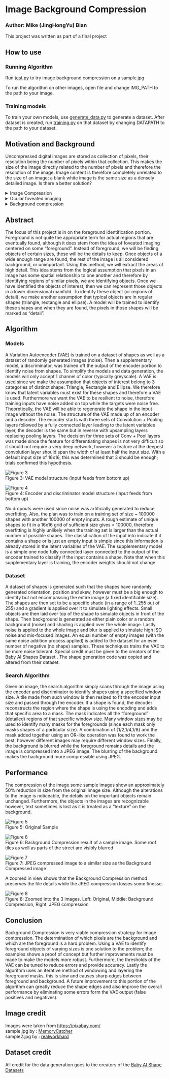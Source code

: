 # Image Background Compression

### Author: Mike (JingHongYu) Bian

This project was written as part of a final project

## How to use

### Running Algorithm

Run [test.py](test.py) to try image background compression on a sample.jpg

To run the algorithm on other images, open file and change IMG_PATH to the path to your image.

### Training models

To train your own models, use [generate_data.py](generate_data.py) to generate a dataset.
After dataset is created, run [training.py](training.py) on that dataset by changing DATAPATH to the path to your dataset.


## Motivation and Background

Uncompressed digital images are stored as collection of pixels, their resolution being the number of pixels within that collection. This makes the size of the image directly related to the number of pixels and therefore the resolution of the image. Image content is therefore completely unrelated to the size of an image; a blank white image is the same size as a densely detailed image. Is there a better solution?

<details>
    <summary>Image Compression</summary>
The JPEG (Joint Photographic Experts Group) standard is a lossy compression algorithm that provides one solution to this problem. Simply, it relies on the 2D Discrete Cosine Transform to deconstruct the image into the frequency domain and then compresses the image in the frequency domain. With more detail in the image, the more information is stored within the frequency domain, and therefore less compression can be done and the larger the file. For a blank white picture on the other hand, the information can be stored in the very low frequency range and therefore can be greatly compressed and the file is much smaller.

![Figure 1](images/figure1.jpg "Figure 1")<br>
Figure 1: Two JPEG images: Blank (left) only has size 1.27KB while Random (left) has size 22.5KB
</details>

<details>
    <summary>Ocular foveated imaging</summary>
The human eye (and many other animals) uses an imaging technique to also increase resolution of an incoming image without necessarily having to support such a high resolution. The light receptors in an eye is not evenly distributed, instead the receptors are more densely packed in the middle, called the fovea. This means the perceived image is very clear in the middle but low resolution the further out from the center, this is called foveated imaging. A simple demonstration of this phenomenon it to hold a book at arm’s length and close one eye, place a thumb on the page and with the open eye, stare directly at your thumb and try to read the words on the page with your peripheral vision.
A simple estimate of the number of light receptors in a human eye gives us an approximation of 5 million receptors, translating to a 5 megapixel resolution. However, using a foveated imaging technique and moving one’s to translate the center of the image, the human eye mimics a resolution of 576 megapixels.

![Figure 2](images/figure2.jpg "Figure 2")<br>
Figure 2: Rendered simulation of foveated imagining. The center remains very highly detailed while the peripherals are blurred.
</details>

<details>
    <summary>Background compression</summary>
The foveated imaging technique relies on a central point of focus at all times. With rotatable eye humans can rely on this ability to maximize resolution, however this does not work for still images. Still images often times have off center regions of interest (foreground objects) therefore we cannot use centered foveated imaging on still images.
If we had the ability to locate the regions of interest (the foreground objects), then we can compress the unimportant background while maintaining the detail of the important foreground areas. This compression method can be overlapped on to the JPEG compression algorithm to provide the most compact compression without sacrificing the details in the image.
</details>

## Abstract

The focus of this project is in on the foreground identification portion. Foreground is not quite the appropriate term for actual regions that are eventually found, although it does stem from the idea of foveated imaging centered on some “foreground”. Instead of foreground, we will be finding objects of certain sizes, these will be the details to keep. Once objects of a wide enough range are found, the rest of the image is all considered background, or unimportant. Using this method, we will extract the areas of high detail.
This idea stems from the logical assumption that pixels in an image has some spatial relationship to one another and therefore by identifying regions of similar pixels, we are identifying objects. Once we have identified the objects of interest, then we can represent those objects in a lower dimensional manifold.
To identify these object (or regions of detail), we make another assumption that typical objects are in regular shapes (triangle, rectangle and ellipse). A model will be trained to identify these shapes and when they are found, the pixels in those shapes will be marked as “detail”.

## Algorithm

### Models

A Variation Autoencoder  (VAE) is trained on a dataset of shapes as well as a dataset of randomly generated images (noise). Then a supplementary model, a discriminator, was trained off the output of the encoder portion to identify noise from shapes. To simplify the models and data generation, the models will only accept 1 channel of color (typically greyscale).
A VAE is used since we make the assumption that objects of interest belong to 3 categories of distinct shape: Triangle, Rectangle and Ellipse. We therefore know that latent variables must exist for these shapes and therefore a VAE is used. Furthermore we want the VAE to be resilient to noise, therefore training inputs have noise added on top while the targets were noise free. Theoretically, the VAE will be able to regenerate the shape in the input image without the noise. 
The structure of the VAE made up of an encoder and a decoder. The encoder starts with three sets of Convolution + Pooling layers followed by a fully connected layer leading to the latent variables layer, the decoder is the same but in reverse with upsampling layers replacing pooling layers. The decision for three sets of Conv + Pool layers was made since the feature for differentiating shapes is not very difficult so it should not require a very deep network, however a feature at the deepest convolution layer should span the width of at least half the input size. With a default input size of 16x16, this was determined that 3 should be enough; trials confirmed this hypothesis.

![Figure 3](images/figure3.jpg "Figure 3") \
Figure 3: VAE model structure (input feeds from bottom up)

![Figure 4](images/figure4.jpg "Figure 4") \
Figure 4: Encoder and discriminator model structure (input feeds from bottom up)

No dropouts were used since noise was artificially generated to reduce overfitting. Also, the plan was to train on a training set of size ~ 100000 shapes with another 100000 of empty inputs. A rough estimate of unique shapes to fit in a 16x16 grid of sufficient size gives < 100000, therefore overfitting is highly unlikely when the training set is larger than the actual number of possible shapes.
The classification of the input into indicate if it contains a shape or is just an empty input is simple since this information is already stored in the latent variables of the VAE. The supplementary model is a simple one node fully connected layer connected to the output of the encoder trained to classify if the input contains a shape. Note that when this supplementary layer is training, the encoder weights should not change.

### Dataset

A dataset of shapes is generated such that the shapes have randomly generated orientation, position and skew, however must be a big enough to identify but not encompassing the entire image (a fixed identifiable size). The shapes are then set to be a specific shade (in a range of 1..255 out of 255) and a gradient is applied over it to simulate lighting effects. Small objects are then laid over top of the shape to simulate objects in front of the shape. Then background is generated as either plain color or a random background (noise) and shading is applied over the whole image. Lastly noise is applied to the whole image and blur is applied to simulate high ISO noise and mis-focused images. An equal number of empty images (with the same noise addition process applied) is added to the dataset for an even number of negative (no shape) samples. These techniques trains the VAE to be more noise tolerant. 
Special credit must be given to the creators  of the Baby AI Shapes Dataset . The shape generation code was copied and altered from their dataset. 

### Search Algorithm

Given an image, the search algorithm simply scans through the image using the encoder and discriminator to identify shapes using a specified window size. A tile made from such window is then resized to fit the encoder input size and passed through the encoder. If a shape is found, the decoder reconstructs the region where the shape is using the encoding and adds that specific area to a mask. The mask indicates all the “foreground” (detailed) regions of that specific window size.
Many window sizes may be used to identify many masks for the foregrounds (since each mask only masks shapes of a particular size). A combination of {1/2,1/4,1/8}  and the mask added together using an OR-like operation was found to work the best, however different images may require different window sizes. Finally, the background is blurred while the foreground remains details and the image is compressed into a JPEG image. The blurring of the background makes the background more compressible using JPEG.

## Performance

The compression of the image some sample images show an approximately 50% reduction in size from the original image size. Although the alterations to the image is noticeable, the details on the important objects remain unchanged. Furthermore, the objects in the images are recognizable however, text sometimes is lost as it is treated as a “texture” on the background.

![Figure 5](images/figure5.jpg "Figure 5") \
Figure 5: Original Sample

![Figure 6](images/figure6.jpg "Figure 6") \
Figure 6: Background Compression result of a sample image. Some roof tiles as well as parts of the street are visibly blurred

![Figure 7](images/figure7.jpg "Figure 7") \
Figure 7: JPEG compressed image to a similar size as the Background Compressed image

A zoomed in view shows that the Background Compression method preserves the file details while the JPEG compression losses some finesse.

![Figure 8](images/figure8.jpg "Figure 8") \
Figure 8: Zoomed into the 3 images. Left: Original, Middle: Background Compression, Right: JPEG compression

## Conclusion

Background Compression is very viable compression strategy for image compression. The determination of which pixels are the background and which are the foreground is a hard problem. Using a VAE to identify foreground objects of varying sizes is one solution to the problem; the examples shows a proof of concept but further improvements must be made to make the models more robust. Furthermore, the thresholds of the VAE can be tuned to reduce errors and provide accuracy. Lastly the algorithm uses an iterative method of windowing and layering the foreground masks, this is slow and causes sharp edges between foreground and background. A future improvement to this portion of the algorithm can greatly reduce the shape edges and also improve the overall performance by eliminating some errors form the VAE output (false positives and negatives).

## Image credit

Images were taken from https://pixabay.com/ \
sample.jpg by : [MemoryCatcher](https://pixabay.com/photo-3317984/)\
sample2.jpg by : [realworkhard](https://pixabay.com/photo-190432/)

## Dataset credit

All credit for the data generation goes to the creators of the [Baby AI Shape Datasets](http://www.iro.umontreal.ca/~lisa/twiki/bin/view.cgi/Public/BabyAIShapesDatasets)

